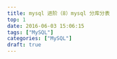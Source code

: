 ```yaml
---
title: mysql 进阶（8）mysql 分库分表
top: 1
date: 2016-06-03 15:06:15
tags: ["MySQL"]
categories: ["MySQL"]
draft: true
---
```



